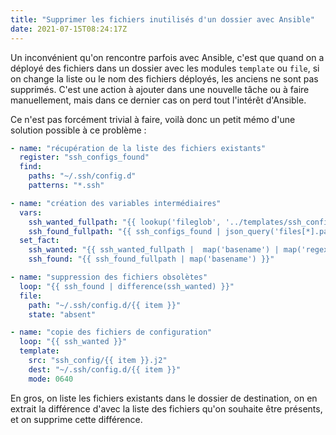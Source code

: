 ```yaml
---
title: "Supprimer les fichiers inutilisés d'un dossier avec Ansible"
date: 2021-07-15T08:24:17Z
---
```


Un inconvénient qu'on rencontre parfois avec Ansible, c'est que quand on a
déployé des fichiers dans un dossier avec les modules `template` ou `file`, si
on change la liste ou le nom des fichiers déployés, les anciens ne sont pas
supprimés. C'est une action à ajouter dans une nouvelle tâche ou à faire
manuellement, mais dans ce dernier cas on perd tout l'intérêt d'Ansible.

Ce n'est pas forcément trivial à faire, voilà donc un petit mémo d'une solution
possible à ce problème :

```yaml
- name: "récupération de la liste des fichiers existants"
  register: "ssh_configs_found"
  find:
    paths: "~/.ssh/config.d"
    patterns: "*.ssh"

- name: "création des variables intermédiaires"
  vars:
    ssh_wanted_fullpath: "{{ lookup('fileglob', '../templates/ssh_config/*.j2', wantlist=True) }}"
    ssh_found_fullpath: "{{ ssh_configs_found | json_query('files[*].path') }}"
  set_fact:
    ssh_wanted: "{{ ssh_wanted_fullpath |  map('basename') | map('regex_replace', '\\.j2$', '') }}"
    ssh_found: "{{ ssh_found_fullpath | map('basename') }}"

- name: "suppression des fichiers obsolètes"
  loop: "{{ ssh_found | difference(ssh_wanted) }}"
  file:
    path: "~/.ssh/config.d/{{ item }}"
    state: "absent"

- name: "copie des fichiers de configuration"
  loop: "{{ ssh_wanted }}"
  template:
    src: "ssh_config/{{ item }}.j2"
    dest: "~/.ssh/config.d/{{ item }}"
    mode: 0640
```

En gros, on liste les fichiers existants dans le dossier de destination, on en
extrait la différence d'avec la liste des fichiers qu'on souhaite être
présents, et on supprime cette différence.
